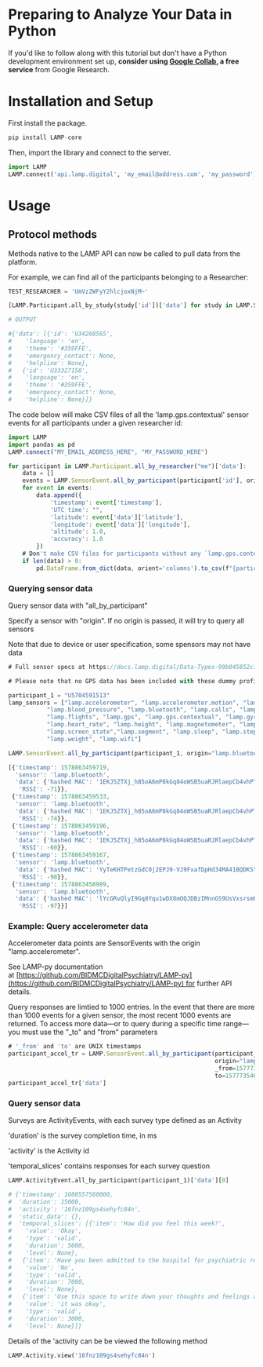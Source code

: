 # Preparing to Analyze Your Data in Python

If you'd like to follow along with this tutorial but don't have a Python development environment set up, **consider using [Google Collab](https://colab.research.google.com/), a free service** from Google Research. 

# Installation and Setup

First install the package. 

```python
pip install LAMP-core
```

Then, import the library and connect to the server.

```python
import LAMP
LAMP.connect('api.lamp.digital', 'my_email@address.com', 'my_password')
```

# Usage

## Protocol methods

Methods native to the LAMP API can now be called to pull data from the platform.

For example, we can find all of the participants belonging to a Researcher:

```python
TEST_RESEARCHER = 'UmVzZWFyY2hlcjoxNjM~'

[LAMP.Participant.all_by_study(study['id'])['data'] for study in LAMP.Study.all_by_researcher(TEST_RESEARCHER)['data']]
```

```python
# OUTPUT

#{'data': [{'id': 'U34260565',
#    'language': 'en',
#    'theme': '#359FFE',
#    'emergency_contact': None,
#    'helpline': None},
#   {'id': 'U33327158',
#    'language': 'en',
#    'theme': '#359FFE',
#    'emergency_contact': None,
#    'helpline': None}]}
```

The code below will make CSV files of all the 'lamp.gps.contextual' sensor events for all participants under a given researcher id:

```jsx
import LAMP
import pandas as pd 
LAMP.connect("MY_EMAIL_ADDRESS_HERE", "MY_PASSWORD_HERE")

for participant in LAMP.Participant.all_by_researcher("me")['data']:
    data = []
    events = LAMP.SensorEvent.all_by_participant(participant['id'], origin='lamp.gps.contextual')['data']
    for event in events:
        data.append({
            'timestamp': event['timestamp'],
            'UTC time': "",
            'latitude': event['data']['latitude'],
            'longitude': event['data']['longitude'],
            'altitude': 1.0,
            'accuracy': 1.0
        })
    # Don't make CSV files for participants without any `lamp.gps.contextual` events.
    if len(data) > 0:
        pd.DataFrame.from_dict(data, orient='columns').to_csv(f"{participant['id']}.csv", index=False)
```

### Querying sensor data

Query sensor data with "all_by_participant"

Specify a sensor with "origin". If no origin is passed, it will try to query all sensors

Note that due to device or user specification, some spensors may not have data

```jsx
# Full sensor specs at https://docs.lamp.digital/Data-Types-99b045852c7b406f87c124b927fe95fa

# Please note that no GPS data has been included with these dummy profiles

participant_1 = "U5704591513"
lamp_sensors = ["lamp.accelerometer", "lamp.accelerometer.motion", "lamp.analytics", 
           "lamp.blood_pressure", "lamp.bluetooth", "lamp.calls", "lamp.distance",
           "lamp.flights", "lamp.gps", "lamp.gps.contextual", "lamp.gyroscope",
           "lamp.heart_rate", "lamp.height", "lamp.magnetometer", "lamp.respiratory_rate"
           "lamp.screen_state","lamp.segment", "lamp.sleep", "lamp.steps",
           "lamp.weight", "lamp.wifi"]

LAMP.SensorEvent.all_by_participant(participant_1, origin="lamp.bluetooth")['data'][:5]#, origin="lamp.calls")
```

```jsx
[{'timestamp': 1578863459719,
  'sensor': 'lamp.bluetooth',
  'data': {'hashed MAC': '1EKJ5ZTXj_h85oA6mP8kGq84oWSB5uaRJRlaepCb4vhPTPifquqjWJ237bsh7FEtbNrH9f45h2HSMdTffTmb_Q==',
   'RSSI': -71}},
 {'timestamp': 1578863459533,
  'sensor': 'lamp.bluetooth',
  'data': {'hashed MAC': '1EKJ5ZTXj_h85oA6mP8kGq84oWSB5uaRJRlaepCb4vhPTPifquqjWJ237bsh7FEtbNrH9f45h2HSMdTffTmb_Q==',
   'RSSI': -74}},
 {'timestamp': 1578863459196,
  'sensor': 'lamp.bluetooth',
  'data': {'hashed MAC': '1EKJ5ZTXj_h85oA6mP8kGq84oWSB5uaRJRlaepCb4vhPTPifquqjWJ237bsh7FEtbNrH9f45h2HSMdTffTmb_Q==',
   'RSSI': -60}},
 {'timestamp': 1578863459167,
  'sensor': 'lamp.bluetooth',
  'data': {'hashed MAC': 'YyTeKHTPetzGdC0j2EPJ9-VJ9FxafDpHd34MA41BQDKSt1Q4B7vtuFJZpN7_JTOKnDycjRcA3ik8pYwcrfFGlQ==',
   'RSSI': -98}},
 {'timestamp': 1578863458989,
  'sensor': 'lamp.bluetooth',
  'data': {'hashed MAC': 'lYcGRvQlyI9Gq8Yqu1wDX8mOQJDBzIMnnGS9UsVxsrsmKWb1nFOY0tLLAE8VTzJ83GeJaBhmnhpL8weRv7A96Q==',
   'RSSI': -97}}]
```

### Example: Query accelerometer data

Accelerometer data points are SensorEvents with the origin "lamp.accelerometer".

See LAMP-py documentation at [https://github.com/BIDMCDigitalPsychiatry/LAMP-py](https://github.com/BIDMCDigitalPsychiatry/LAMP-py) for further API details.

Query responses are limtied to 1000 entries. In the event that there are more than 1000 events for a given sensor, the most recent 1000 events are returned. To access more data—or to query during a specific time range—you must use the "_to" and "from" parameters

```jsx
# '_from' and 'to' are UNIX timestamps
participant_accel_tr = LAMP.SensorEvent.all_by_participant(participant_1, 
                                                           origin="lamp.accelerometer",
                                                           _from=1577735460618,
                                                           to=1577735460737)
participant_accel_tr['data']
```

### Query sensor data

Surveys are ActivityEvents, with each survey type defined as an Activity

'duration' is the survey completion time, in ms

'activity' is the Activity id

'temporal_slices' contains responses for each survey question

```python
LAMP.ActivityEvent.all_by_participant(participant_1)['data'][0]
```

```python
# {'timestamp': 1600557560000,
#  'duration': 15000,
#  'activity': '16fnz109gs4sehyfc84n',
#  'static_data': {},
#  'temporal_slices': [{'item': 'How did you feel this week?',
#    'value': 'Okay',
#    'type': 'valid',
#    'duration': 5000,
#    'level': None},
#   {'item': 'Have you been admitted to the hospital for psychiatric reasons in the past week?',
#    'value': 'No',
#    'type': 'valid',
#    'duration': 7000,
#    'level': None},
#   {'item': 'Use this space to write down your thoughts and feelings about the week. ',
#    'value': 'it was okay',
#    'type': 'valid',
#    'duration': 3000,
#    'level': None}]}
```

Details of the 'activity can be be viewed the following method

```python
LAMP.Activity.view('16fnz109gs4sehyfc84n')
```
